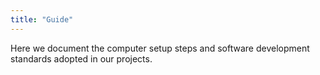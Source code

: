 ```yaml
---
title: "Guide"
---
```


Here we document the computer setup steps and software development standards adopted in our projects.
